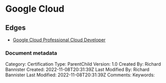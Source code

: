 # Google Cloud

## Edges
- [Google Cloud Professional Cloud Developer](google_cloud_professional_cloud_developer/main.md)


### Document metadata
Category: Certification
Type: ParentChild
Version: 1.0
Created By: Richard Bannister
Created: 2022-11-08T20:31:39Z
Last Modified By: Richard Bannister
Last Modified: 2022-11-08T20:31:39Z
Comments: 
Keywords: 